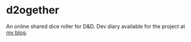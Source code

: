 # d2ogether
An online shared dice roller for D&amp;D. Dev diary available for the project at [my blog](https://karthik.site/blog/tag/d2ogether/).